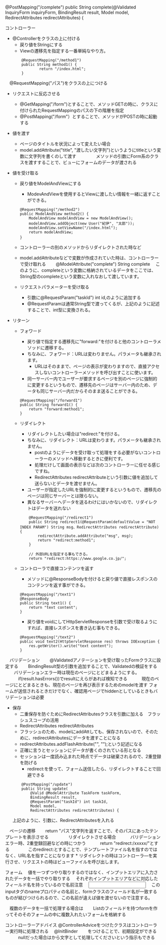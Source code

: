 @PostMapping("/complete")
	public String complete(@Validated InquiryForm inquiryForm,
			BindingResult result,
			Model model,
			RedirectAttributes redirectAttributes) {


コントローラー
* @Controllerをクラスの上に付ける
	* 戻り値をStringにする
	* Viewの遷移先を指定する一番単純なやり方。
	```
		@RequestMapping("/method1")
    	public String method1() {
        		return "/index.html";
    	}
	```

　@RequestMapping("パス")をクラスの上につける

* リクエストに反応させる
	* @GetMapping("/form")とすることで、メソッドGETの時に、クラスに付けられたRequestMappingのパスの下の階層を指定
	* @PostMapping("/form"）とすることで、メソッドがPOSTの時に起動する
* 値を渡す
	* ページのタイトルを状況によって変えたい場合
	* model.addAttribute("title", "渡したい文字列")というようにtitleという変数に文字列を書くのして渡す
　　
　　メソッドの引数にForm系のクラスを渡すすることで、ビューにフォームのデータが渡される
　
* 値を受け取る
	* 戻り値をModelAndViewにする
		* ModevAndViewを使用するとViewに渡したい情報を一緒に返すことができる。
		```
		@RequestMapping("/method2")
		public ModelAndView method2() {
			ModelAndView modelAndView = new ModelAndView();
			modelAndView.addObject(new User("紀伊", "太郎"));
			modelAndView.setViewName("/index.html");
			return modelAndView;
		}　
		```
	
	* コントローラーの別のメソッドからリダイレクトされた時など
	* model.addAttributeなどで変数が作成されていた時は、コントローラーで受け取れる
　　@ModelAttribute("complete") String complete
    　このように、completeという変数に格納されているデータをここでは、String型のcompleteという変数に入れなおして渡しています。

	* リクエストパラメーターを受け取る
		* 引数に@RequestParam("taskId") int id,のように追加する
		* @RequestParamは通常String型で渡ってくるが、上記のように記述することで、int型に変換される。
		

* リターン
	* フォワード
		* 戻り値で指定する遷移先に"forward:"を付けると他のコントローラメソッドに遷移する。
		* ちなみに、フォワード：URLは変わりません。パラメータも継承されます。
			* URLはそのままで、ページの表示が変わりますので、直接アクセスしないコントローラーメソッドを呼び出すことに使います。
		* 同一サーバー内でユーザーが要求するページを別のページに強制的に変更するというもので、遷移先のページはサーバー内のため、データも同じサーバー内だからそのまま送ることができる。
		```
		@RequestMapping("/forward1")
		public String forward1() {
			return "forward:method1";
		}
		```

	* リダイレクト
		* リダイレクトしたい場合は"redirect:"を付ける。
		* ちなみに、リダイレクト：URLは変わります。パラメータも継承されません。
			* postのようにデータを受け取って処理をする必要がないコントローラーのメソッドへ移動するときに便利です。
			* 処理だけして画面の表示などは次のコントローラーに任せる感じですね。
			* RedirectAttributes redirectAttributeという引数に値を追加して送らないとデータを渡せません。
		* ユーザーが指定したURLを強制的に変更するというもので、遷移先のページは同じサーバーとは限らない。
		* 異なるサーバーへデータを送るわけにはいかないので、リダイレクトはデータを送れない
		```
		    @RequestMapping("/redirect1")
			public String redirect1(@RequestParam(defaultValue = "NOT INDEX PARAM") String msg、RedirectAttributes redirectAttribute) {
				redirectAttribute.addAttribute("msg", msg);
				return "redirect:method1";
			}

			// 外部URLを指定する事もできる。
			return "redirect:https://www.google.co.jp/";
		```
	* コントローラで直接コンテンツを返す
		* メソッドに@ResponseBodyを付けると戻り値で直接レスポンスのコンテンツを返す事ができる。
		```
		@RequestMapping("/text1")
		@ResponseBody
		public String text1() {
			return "text content";
		}
		```

		* 戻り値をvoidにしてHttpServletResponseを引数で受け取るようにすれば、直接レスポンスを書き込む事もできる。

		```
		@RequestMapping("/text2")
		public void text2(HttpServletResponse res) throws IOException {
			res.getWriter().write("text content");
		}
		```

　バリデーション
　　@Validatedアノテーションを受け取ったFormクラスに設定する
　　BindingResult型の引数を追加することで、Validatedの検証をする
　　バリデーションエラー時は現在のページにとどまるようにする。
　　　if(result.hasErrors())でresultにえらがあれば検知できる
　　　現在のページにとどまるときも、現在のページを再び表示するためのmodelを渡す
    フォームが送信されるときだけでなく、確認用ページでhiddenとしているときもバリデーションは必要
　　

* 保存
	* 二重保存を防ぐためにRedirectAttributesクラスを引数に加える　フラッシュスコープの活用
	* RedirectAttributes redirectAttributes
	* フラッシュのため、modelにaddAttしても、保存されないので、そのために、redirectAttributesにデータを渡すことになる
	* redirectAttributes.addFlashAttribute("", "");という記述になる
	* 正確に言うとセッションにデータが書くのされている形となる
	* セッションは一度読み込まれた時点でデータは破棄されるので、2重登録を防げる
		* redirect:を使って、フォーム送信したら、リダイレクトすることで回避できる
	```
	    @PostMapping("/update")
		public String update(
			@Valid @ModelAttribute TaskForm taskForm,
			BindingResult result,
			@RequestParam("taskId") int taskId,
			Model model,
			RedirectAttributes redirectAttributes) {
	```
	上記のように、引数に、RedirectAttributesを入れる



　ページの遷移
　　return "パス"文字列を返すことで、そのパスにあったテンプレートを表示させる
　　
　　リダイレクトさせる場合
　　　バリデーションエラー時、2重登録回避などの時につかう
　　　return "redirect:/xxxxx/"とする
　　　　このredirect:とすることで、テンプレートファイル名を指すのではなく、URL名を指すことになります
	* リダイレクトの時はコントローラ―を実行させ、リクエストの時はビューファイルを呼び出します。
	

フォーム
　値を一つずつやり取りするのではなく、インプットエリアに入力されたデータを一括でやり取りする
　それぞれインプットエリアなどに対応したフィールド名を持っているので名前注意
　<input id="name" name="name" type="text" th:value="*{name}">
  　このinputタグのnameプロパティの名前と、formクラスのフィールド名が一致するものが結びつけられるので、この名前が違えば値を渡せないので注意する。

　複数のデータを一括で処理する場合は
　　Listのフィールドを持つformを作ってそのそのフォームの中に複数入れたいフォームを格納する
　

コントローラーアドバイス
@ControllerAdviceをつけたクラスはコントローラー実行時に処理される
　@InitBinder
　　をつけることで、初期設定ができる
　　　nullだった場合はから文字として処理してくださいという指示もできる
